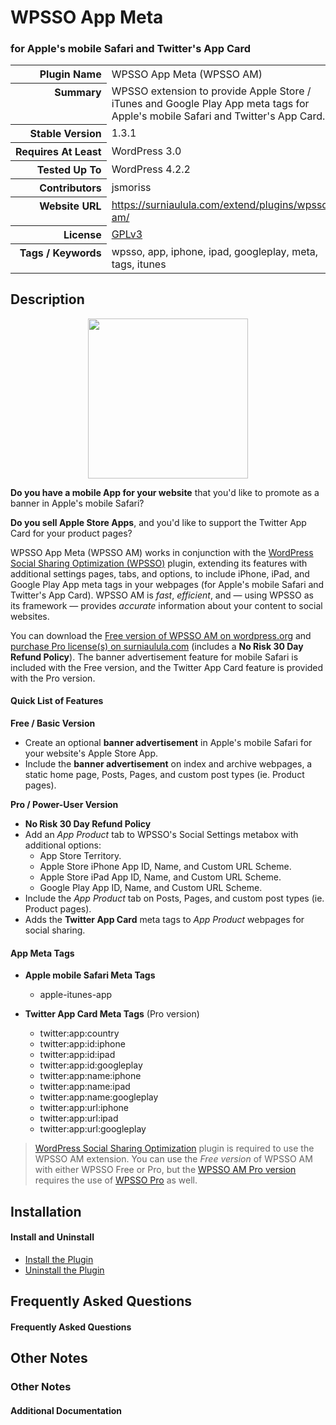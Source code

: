 <h1>WPSSO App Meta</h1><h3>for Apple&#039;s mobile Safari and Twitter&#039;s App Card</h3>

<table>
<tr><th align="right" valign="top" nowrap>Plugin Name</th><td>WPSSO App Meta (WPSSO AM)</td></tr>
<tr><th align="right" valign="top" nowrap>Summary</th><td>WPSSO extension to provide Apple Store / iTunes and Google Play App meta tags for Apple&#039;s mobile Safari and Twitter&#039;s App Card.</td></tr>
<tr><th align="right" valign="top" nowrap>Stable Version</th><td>1.3.1</td></tr>
<tr><th align="right" valign="top" nowrap>Requires At Least</th><td>WordPress 3.0</td></tr>
<tr><th align="right" valign="top" nowrap>Tested Up To</th><td>WordPress 4.2.2</td></tr>
<tr><th align="right" valign="top" nowrap>Contributors</th><td>jsmoriss</td></tr>
<tr><th align="right" valign="top" nowrap>Website URL</th><td><a href="https://surniaulula.com/extend/plugins/wpsso-am/">https://surniaulula.com/extend/plugins/wpsso-am/</a></td></tr>
<tr><th align="right" valign="top" nowrap>License</th><td><a href="http://www.gnu.org/licenses/gpl.txt">GPLv3</a></td></tr>
<tr><th align="right" valign="top" nowrap>Tags / Keywords</th><td>wpsso, app, iphone, ipad, googleplay, meta, tags, itunes</td></tr>
</table>

<h2>Description</h2>

<p align="center"><img src="https://surniaulula.github.io/wpsso-am/assets/icon-256x256.png" width="256" height="256" /></p><p><strong>Do you have a mobile App for your website</strong> that you'd like to promote as a banner in Apple's mobile Safari?</p>

<p><strong>Do you sell Apple Store Apps</strong>, and you'd like to support the Twitter App Card for your product pages?</p>

<p>WPSSO App Meta (WPSSO AM) works in conjunction with the <a href="https://wordpress.org/plugins/wpsso/">WordPress Social Sharing Optimization (WPSSO)</a> plugin, extending its features with additional settings pages, tabs, and options, to include iPhone, iPad, and Google Play App meta tags in your webpages (for Apple's mobile Safari and Twitter's App Card). WPSSO AM is <em>fast</em>, <em>efficient</em>, and &mdash; using WPSSO as its framework &mdash; provides <em>accurate</em> information about your content to social websites.</p>

<p>You can download the <a href="https://wordpress.org/plugins/wpsso-am/">Free version of WPSSO AM on wordpress.org</a> and <a href="(http://surniaulula.com/extend/plugins/wpsso-am/">purchase Pro license(s) on surniaulula.com</a> (includes a <strong>No Risk 30 Day Refund Policy</strong>). The banner advertisement feature for mobile Safari is included with the Free version, and the Twitter App Card feature is provided with the Pro version.</p>

<h4>Quick List of Features</h4>

<p><strong>Free / Basic Version</strong></p>

<ul>
<li>Create an optional <strong>banner advertisement</strong> in Apple's mobile Safari for your website's Apple Store App.</li>
<li>Include the <strong>banner advertisement</strong> on index and archive webpages, a static home page, Posts, Pages, and custom post types (ie. Product pages).</li>
</ul>

<p><strong>Pro / Power-User Version</strong></p>

<ul>
<li><strong>No Risk 30 Day Refund Policy</strong></li>
<li>Add an <em>App Product</em> tab to WPSSO's Social Settings metabox with additional options:

<ul>
<li>App Store Territory.</li>
<li>Apple Store iPhone App ID, Name, and Custom URL Scheme.</li>
<li>Apple Store iPad App ID, Name, and Custom URL Scheme.</li>
<li>Google Play App ID, Name, and Custom URL Scheme.</li>
</ul></li>
<li>Include the <em>App Product</em> tab on Posts, Pages, and custom post types (ie. Product pages).</li>
<li>Adds the <strong>Twitter App Card</strong> meta tags to <em>App Product</em> webpages for social sharing.</li>
</ul>

<h4>App Meta Tags</h4>

<ul>
<li><p><strong>Apple mobile Safari Meta Tags</strong></p>

<ul>
<li>apple-itunes-app</li>
</ul></li>
<li><p><strong>Twitter App Card Meta Tags</strong> (Pro version)</p>

<ul>
<li>twitter:app:country</li>
<li>twitter:app:id:iphone</li>
<li>twitter:app:id:ipad</li>
<li>twitter:app:id:googleplay</li>
<li>twitter:app:name:iphone</li>
<li>twitter:app:name:ipad</li>
<li>twitter:app:name:googleplay</li>
<li>twitter:app:url:iphone</li>
<li>twitter:app:url:ipad</li>
<li>twitter:app:url:googleplay</li>
</ul></li>
</ul>

<blockquote>
<p><a href="https://wordpress.org/plugins/wpsso/">WordPress Social Sharing Optimization</a> plugin is required to use the WPSSO AM extension. You can use the <em>Free version</em> of WPSSO AM with either WPSSO Free or Pro, but the <a href="http://surniaulula.com/extend/plugins/wpsso-am/">WPSSO AM Pro version</a> requires the use of <a href="http://surniaulula.com/extend/plugins/wpsso/">WPSSO Pro</a> as well.</p>
</blockquote>


<h2>Installation</h2>

<h4>Install and Uninstall</h4>

<ul>
    <li><a href="http://surniaulula.com/codex/plugins/wpsso-am/installation/install-the-plugin/">Install the Plugin</a></li>
    <li><a href="http://surniaulula.com/codex/plugins/wpsso-am/installation/uninstall-the-plugin/">Uninstall the Plugin</a></li>
</ul>


<h2>Frequently Asked Questions</h2>

<h4>Frequently Asked Questions</h4>


<h2>Other Notes</h2>

<h3>Other Notes</h3>
<h4>Additional Documentation</h4>

